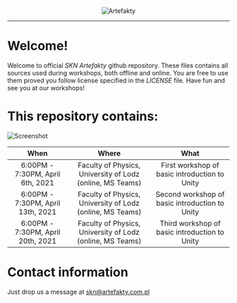 <p align="center"><img src="http://artefakty.com.pl/logo.png" alt="Artefakty"></p>

---

# Welcome!

Welcome to official *SKN Artefakty* github repository. These files contains all sources used during workshops, both offline and online. You are free to use them proved you follow license specified in the *LICENSE* file. Have fun and see you at our workshops!

# This repository contains:

![Screenshot](screen.png)

When | Where | What
:---: | :---: | :---:
6:00PM - 7:30PM, April 6th, 2021|Faculty of Physics, University of Lodz (online, MS Teams)|First workshop of basic introduction to Unity
6:00PM - 7:30PM, April 13th, 2021|Faculty of Physics, University of Lodz (online, MS Teams)|Second workshop of basic introduction to Unity
6:00PM - 7:30PM, April 20th, 2021|Faculty of Physics, University of Lodz (online, MS Teams)|Third workshop of basic introduction to Unity

# Contact information

Just drop us a message at skn@artefakty.com.pl